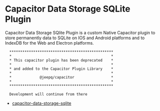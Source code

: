 # Capacitor Data Storage SQLite Plugin
Capacitor Data Storage SQlite  Plugin is a custom Native Capacitor plugin to store permanently data to SQLite on IOS and Android platforms and to IndexDB for the Web and Electron platforms.

```
  ************************************************
  *                                              *
  * This capacitor plugin has been deprecated    *
  *                                              *
  * and added to the Capacitor Plugin Library    *
  *                                              *
  *             @jeepq/capacitor                 *
  *                                              *
  ************************************************

  Development will continue from there

```

 - [capacitor-data-storage-sqlite](https://github.com/jepiqueau/jeep/blob/master/capacitor/plugins-library/docs/DataStorage.md)
